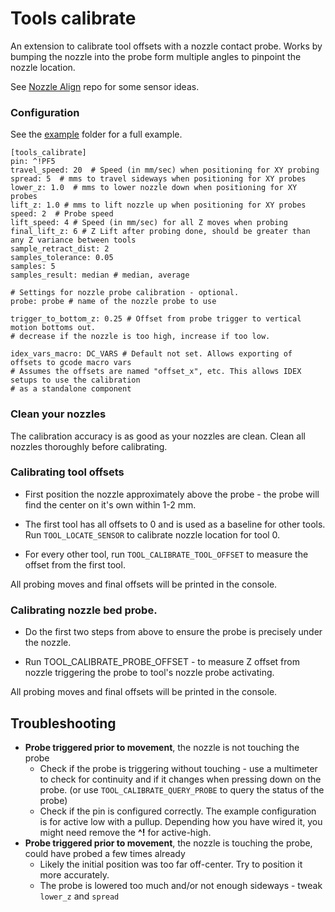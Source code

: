 # Tools calibrate

An extension to calibrate tool offsets with a nozzle contact probe.
Works by bumping the nozzle into the probe form multiple angles to pinpoint the nozzle location.

See [Nozzle Align](https://github.com/viesturz/NozzleAlign) repo for some sensor ideas.

### Configuration

See the [example](/examples/calibrate-offsets.cfg) folder for a full example.

```
[tools_calibrate]
pin: ^!PF5
travel_speed: 20  # Speed (in mm/sec) when positioning for XY probing
spread: 5  # mms to travel sideways when positioning for XY probes
lower_z: 1.0  # mms to lower nozzle down when positioning for XY probes
lift_z: 1.0 # mms to lift nozzle up when positioning for XY probes
speed: 2  # Probe speed
lift_speed: 4 # Speed (in mm/sec) for all Z moves when probing
final_lift_z: 6 # Z Lift after probing done, should be greater than any Z variance between tools
sample_retract_dist: 2
samples_tolerance: 0.05
samples: 5
samples_result: median # median, average

# Settings for nozzle probe calibration - optional.
probe: probe # name of the nozzle probe to use

trigger_to_bottom_z: 0.25 # Offset from probe trigger to vertical motion bottoms out. 
# decrease if the nozzle is too high, increase if too low.

idex_vars_macro: DC_VARS # Default not set. Allows exporting of offsets to gcode macro vars
# Assumes the offsets are named "offset_x", etc. This allows IDEX setups to use the calibration
# as a standalone component
```

### Clean your nozzles 

The calibration accuracy is as good as your nozzles are clean. 
Clean all nozzles thoroughly before calibrating.

### Calibrating tool offsets

- First position the nozzle approximately above the probe - the probe will find the center on it's own within 1-2 mm.

- The first tool has all offsets to 0 and is used as a baseline for other tools. Run ```TOOL_LOCATE_SENSOR``` to calibrate nozzle location for tool 0.

- For every other tool, run ```TOOL_CALIBRATE_TOOL_OFFSET``` to measure the offset from the first tool.

All probing moves and final offsets will be printed in the console.

### Calibrating nozzle bed probe.

- Do the first two steps from above to ensure the probe is precisely under the nozzle.

- Run TOOL_CALIBRATE_PROBE_OFFSET - to measure Z offset from nozzle triggering the probe to tool's nozzle probe activating.

All probing moves and final offsets will be printed in the console.


## Troubleshooting

- **Probe triggered prior to movement**, the nozzle is not touching the probe
  - Check if the probe is triggering without touching - use a multimeter to check for continuity and if it changes when pressing down on the probe. (or use ```TOOL_CALIBRATE_QUERY_PROBE``` to query the status of the probe)
  - Check if the pin is configured correctly. The example configuration is for active low with a pullup. Depending how you have wired it, you might need remove the **^!** for active-high.
- **Probe triggered prior to movement**, the nozzle is touching the probe, could have probed a few times already
  - Likely the initial position was too far off-center. Try to position it more accurately.
  - The probe is lowered too much and/or not enough sideways - tweak ```lower_z``` and ```spread```